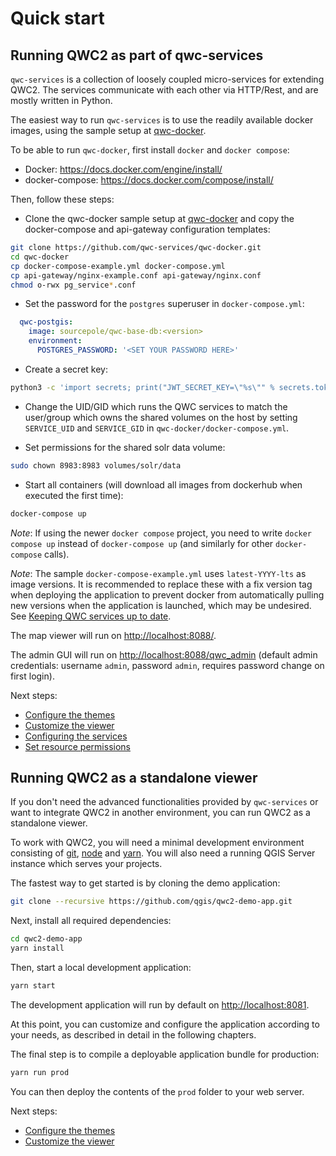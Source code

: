 # Quick start

## Running QWC2 as part of qwc-services

`qwc-services` is a collection of loosely coupled micro-services for extending QWC2. The services communicate with each other via HTTP/Rest, and are mostly written in Python.

The easiest way to run `qwc-services` is to use the readily available docker images, using the sample setup at [qwc-docker](https://github.com/qwc-services/qwc-docker).

To be able to run `qwc-docker`, first install `docker` and `docker compose`:

- Docker: <https://docs.docker.com/engine/install/>
- docker-compose: <https://docs.docker.com/compose/install/>

Then, follow these steps:

- Clone the qwc-docker sample setup at [qwc-docker](https://github.com/qwc-services/qwc-docker) and copy the docker-compose and api-gateway configuration templates:
```bash
git clone https://github.com/qwc-services/qwc-docker.git
cd qwc-docker
cp docker-compose-example.yml docker-compose.yml
cp api-gateway/nginx-example.conf api-gateway/nginx.conf
chmod o-rwx pg_service*.conf
```
- Set the password for the `postgres` superuser in `docker-compose.yml`:
```yml
  qwc-postgis:
    image: sourcepole/qwc-base-db:<version>
    environment:
      POSTGRES_PASSWORD: '<SET YOUR PASSWORD HERE>'
```
- Create a secret key:
```bash
python3 -c 'import secrets; print("JWT_SECRET_KEY=\"%s\"" % secrets.token_hex(48))' >.env
```
- Change the UID/GID which runs the QWC services to match the user/group which owns the shared volumes on the host by setting `SERVICE_UID` and `SERVICE_GID` in `qwc-docker/docker-compose.yml`.

- Set permissions for the shared solr data volume:
```bash
sudo chown 8983:8983 volumes/solr/data
```
- Start all containers (will download all images from dockerhub when executed the first time):
```bash
docker-compose up
```

*Note*: If using the newer `docker compose` project, you need to write `docker compose up` instead of `docker-compose up` (and similarly for other `docker-compose` calls).

*Note*: The sample `docker-compose-example.yml` uses `latest-YYYY-lts` as image versions. It is recommended to replace these with a fix version tag when deploying the application to prevent docker from automatically pulling new versions when the application is launched, which may be undesired. See [Keeping QWC services up to date](configuration/../configuration/ServiceConfiguration.md#upgrading).

The map viewer will run on <http://localhost:8088/>.

The admin GUI will run on <http://localhost:8088/qwc_admin> (default admin credentials: username `admin`, password `admin`, requires password change on first login).

Next steps:

- [Configure the themes](configuration/ThemesConfiguration.md)
- [Customize the viewer](configuration/ViewerConfiguration.md)
- [Configuring the services](configuration/../configuration/ServiceConfiguration.md)
- [Set resource permissions](configuration/ResourcesPermissions.md)

## Running QWC2 as a standalone viewer

If you don't need the advanced functionalities provided by `qwc-services` or want to integrate QWC2 in another environment, you can run QWC2 as a standalone viewer.

To work with QWC2, you will need a minimal development environment consisting of [git](https://git-scm.com/), [node](https://nodejs.org/) and [yarn](https://yarnpkg.com). You will also need a running QGIS Server instance which serves your projects.

The fastest way to get started is by cloning the demo application:
```bash
git clone --recursive https://github.com/qgis/qwc2-demo-app.git
```
Next, install all required dependencies:
```bash
cd qwc2-demo-app
yarn install
```
Then, start a local development application:
```bash
yarn start
```
The development application will run by default on <http://localhost:8081>.

At this point, you can customize and configure the application according to your needs, as described in detail in the following chapters.

The final step is to compile a deployable application bundle for production:
```bash
yarn run prod
```
You can then deploy the contents of the `prod` folder to your web server.

Next steps:

- [Configure the themes](configuration/ThemesConfiguration.md)
- [Customize the viewer](configuration/ViewerConfiguration.md)
